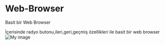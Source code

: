 # Web-Browser
Basit bir Web Browser 

İçerisinde radyo butonu,ileri,geri,geçmiş özellikleri ile basit bir web browser 
![My image](volkanyenibagci.github.com/repository/Web-Browser/1.png)
